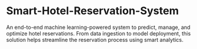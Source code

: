 # Smart-Hotel-Reservation-System
An end-to-end machine learning-powered system to predict, manage, and optimize hotel reservations. From data ingestion to model deployment, this solution helps streamline the reservation process using smart analytics.
